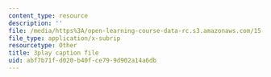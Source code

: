 ```yaml
---
content_type: resource
description: ''
file: /media/https%3A/open-learning-course-data-rc.s3.amazonaws.com/15-960-new-executive-thinking-social-impact-technology-projects-fall-2017-spring-2018/abf7b71fd020b40fce799d902a14a6db_EZCmSXZnT6Q.srt
file_type: application/x-subrip
resourcetype: Other
title: 3play caption file
uid: abf7b71f-d020-b40f-ce79-9d902a14a6db
---
```

